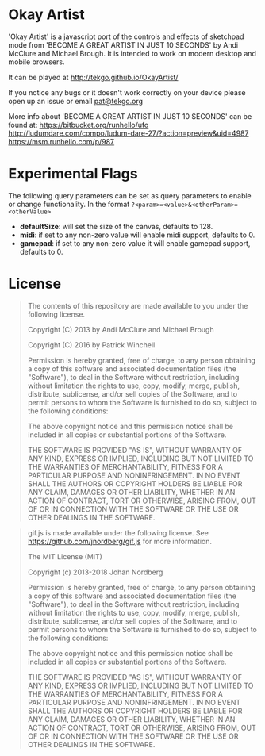 # Okay Artist

'Okay Artist' is a javascript port of the controls and effects of sketchpad mode from 'BECOME A GREAT ARTIST IN JUST 10 SECONDS' by Andi McClure and Michael Brough. It is intended to work on modern desktop and mobile browsers.

It can be played at http://tekgo.github.io/OkayArtist/ 

If you notice any bugs or it doesn't work correctly on your device please open up an issue or email pat@tekgo.org

More info about 'BECOME A GREAT ARTIST IN JUST 10 SECONDS' can be found at: https://bitbucket.org/runhello/ufo http://ludumdare.com/compo/ludum-dare-27/?action=preview&uid=4987 https://msm.runhello.com/p/987

# Experimental Flags

The following query parameters can be set as query parameters to enable or change functionality. In the format `?<param>=<value>&<otherParam>=<otherValue>` 

- **defaultSize**: will set the size of the canvas, defaults to 128.
- **midi**: if set to any non-zero value will enable midi support, defaults to 0.
- **gamepad**: if set to any non-zero value it will enable gamepad support, defaults to 0.

# License

> The contents of this repository are made available to you under the following license.
> 
> Copyright (C) 2013 by Andi McClure and Michael Brough
>
> Copyright (C) 2016 by Patrick Winchell
>
> Permission is hereby granted, free of charge, to any person obtaining a copy of this software and associated documentation files (the "Software"), to deal in the Software without restriction, including without limitation the rights to use, copy, modify, merge, publish, distribute, sublicense, and/or sell copies of the Software, and to permit persons to whom the Software is furnished to do so, subject to the following conditions:
>
> The above copyright notice and this permission notice shall be included in all copies or substantial portions of the Software.
>
> THE SOFTWARE IS PROVIDED "AS IS", WITHOUT WARRANTY OF ANY KIND, EXPRESS OR IMPLIED, INCLUDING BUT NOT LIMITED TO THE WARRANTIES OF MERCHANTABILITY, FITNESS FOR A PARTICULAR PURPOSE AND NONINFRINGEMENT. IN NO EVENT SHALL THE AUTHORS OR COPYRIGHT HOLDERS BE LIABLE FOR ANY CLAIM, DAMAGES OR OTHER LIABILITY, WHETHER IN AN ACTION OF CONTRACT, TORT OR OTHERWISE, ARISING FROM, OUT OF OR IN CONNECTION WITH THE SOFTWARE OR THE USE OR OTHER DEALINGS IN THE SOFTWARE.



> gif.js is made available under the following license. See https://github.com/jnordberg/gif.js for more information.
> 
> The MIT License (MIT)
> 
> Copyright (c) 2013-2018 Johan Nordberg
>
> Permission is hereby granted, free of charge, to any person obtaining a copy
> of this software and associated documentation files (the "Software"), to deal
> in the Software without restriction, including without limitation the rights
> to use, copy, modify, merge, publish, distribute, sublicense, and/or sell
> copies of the Software, and to permit persons to whom the Software is
> furnished to do so, subject to the following conditions:
>
> The above copyright notice and this permission notice shall be included in
> all copies or substantial portions of the Software.
>
> THE SOFTWARE IS PROVIDED "AS IS", WITHOUT WARRANTY OF ANY KIND, EXPRESS OR
> IMPLIED, INCLUDING BUT NOT LIMITED TO THE WARRANTIES OF MERCHANTABILITY,
> FITNESS FOR A PARTICULAR PURPOSE AND NONINFRINGEMENT. IN NO EVENT SHALL THE
> AUTHORS OR COPYRIGHT HOLDERS BE LIABLE FOR ANY CLAIM, DAMAGES OR OTHER
> LIABILITY, WHETHER IN AN ACTION OF CONTRACT, TORT OR OTHERWISE, ARISING FROM,
> OUT OF OR IN CONNECTION WITH THE SOFTWARE OR THE USE OR OTHER DEALINGS IN
> THE SOFTWARE.